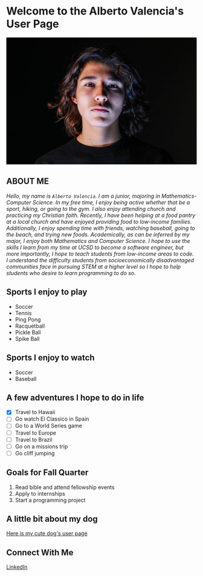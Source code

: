 # Welcome to the Alberto Valencia's User Page

![alberto valencia](/portrait.JPG)

## ABOUT ME
*Hello, my name is `Alberto Valencia`. I am a junior, majoring in  Mathematics-Computer Science. In my free time, I enjoy being active whether that be a sport, hiking, or going to the gym. I also enjoy attending church and practicing my Christian faith. Recently, I have been helping at a food pantry at a local church and have enjoyed providing food to low-income families. Additionally, I enjoy spending time with friends, watching baseball, going to the beach, and trying new foods. Academically, as can be inferred by my major, I enjoy both Mathematics and Computer Science. I hope to use the skills I learn from my time at UCSD to become a software engineer, but more importantly, I hope to teach students from low-income areas to code. I understand the difficulty students from socioeconomically disadvantaged communities face in pursuing STEM at a higher level so I hope to help students who desire to learn programming to do so.*

## Sports I enjoy to play
   - Soccer
   - Tennis
   - Ping Pong
   - Racquetball
   - Pickle Ball
   - Spike Ball

## Sports I enjoy to watch
   - Soccer
   - Baseball

## A few adventures I hope to do in life
- [x] Travel to Hawaii
- [ ] Go watch El Classico in Spain
- [ ] Go to a World Series game
- [ ] Travel to Europe
- [ ] Travel to Brazil
- [ ] Go on a missions trip
- [ ] Go cliff jumping

## Goals for Fall Quarter
1. Read bible and attend fellowship events
2. Apply to internships
3. Start a programming project

## A little bit about my dog
 [Here is my cute dog's user page](dog.md)

## Connect With Me
[LinkedIn](https://www.linkedin.com/in/alberto-valencia-241835200)